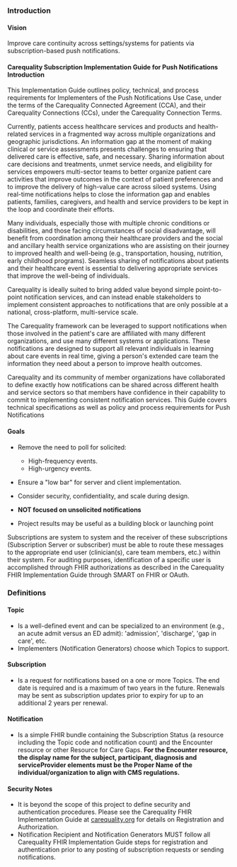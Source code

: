 ### Introduction

#### Vision

Improve care continuity across settings/systems for patients via subscription-based push notifications.

#### Carequality Subscription Implementation Guide for Push Notifications Introduction

This Implementation Guide outlines policy, technical, and process requirements for Implementers of the Push Notifications Use Case, under the terms of the Carequality Connected Agreement (CCA), and their Carequality Connections (CCs), under the Carequality Connection Terms.

Currently, patients access healthcare services and products and health-related services in a fragmented way across multiple organizations and geographic jurisdictions. An information gap at the moment of making clinical or service assessments presents challenges to ensuring that delivered care is effective, safe, and necessary. Sharing information about care decisions and treatments, unmet service needs, and eligibility for services empowers multi-sector teams to better organize patient care activities that improve outcomes in the context of patient preferences and to improve the delivery of high-value care across siloed systems. Using real-time notifications helps to close the information gap and enables patients, families, caregivers, and health and service providers to be kept in the loop and coordinate their efforts.

Many individuals, especially those with multiple chronic conditions or disabilities, and those facing circumstances of social disadvantage, will benefit from coordination among their healthcare providers and the social and ancillary health service organizations who are assisting on their journey to improved health and well-being (e.g., transportation, housing, nutrition, early childhood programs).  Seamless sharing of notifications about patients and their healthcare event is essential to delivering appropriate services that improve the well-being of individuals.

Carequality is ideally suited to bring added value beyond simple point-to-point notification services, and can instead enable stakeholders to implement consistent approaches to notifications that are only possible at a national, cross-platform, multi-service scale.

The Carequality framework can be leveraged to support notifications when those involved in the patient's care are affiliated with many different organizations, and use many different systems or applications. These notifications are designed to support all relevant individuals in learning about care events in real time, giving a person's extended care team the information they need about a person to improve health outcomes.

Carequality and its community of member organizations have collaborated to define exactly how notifications can be shared across different health and service sectors so that members have confidence in their capability to commit to implementing consistent notification services. This Guide covers technical specifications as well as policy and process requirements for Push Notifications

#### Goals

- Remove the need to poll for solicited:

  - High-frequency events.
  - High-urgency events.

- Ensure a "low bar" for server and client implementation.

- Consider security, confidentiality, and scale during design.
- **NOT focused on unsolicited notifications**
- Project results may be useful as a building block or launching point

Subscriptions are system to system and the receiver of these subscriptions (Subscription Server or subscriber) must be able to route these messages to the appropriate end user (clinician(s), care team members, etc.) within their system. For auditing purposes, identification of a specific user is accomplished through FHIR authorizations as described in the Carequality FHIR Implementation Guide through SMART on FHIR or OAuth.

### Definitions

#### Topic

- Is a well-defined event and can be specialized to an environment (e.g., an acute admit versus an ED admit): 'admission', 'discharge', 'gap in care', etc.
- Implementers (Notification Generators) choose which Topics to support.

#### Subscription

- Is a request for notifications based on a one or more Topics. The end date is required and is a maximum of two years in the future.  Renewals may be sent as subscription updates prior to expiry for up to an additional 2 years per renewal.

#### Notification

- Is a simple FHIR bundle containing the Subscription Status (a resource including the Topic code and notification count) and the Encounter resource or other Resource for Care Gaps. **For the Encounter resource, the display name for the subject, participant, diagnosis and serviceProvider elements must be the Proper Name of the individual/organization to align with CMS regulations.**

#### Security Notes

- It is beyond the scope of this project to define security and authentication procedures. Please see the Carequality FHIR Implementation Guide at [carequality.org](https://carequality.org/wp-content/uploads/2020/12/Carequality-FHIR-Implementation-Guide.pdf) for details on Registration and Authorization.
- Notification Recipient and Notification Generators MUST follow all Carequality FHIR Implementation Guide steps for registration and authentication prior to any posting of subscription requests or sending notifications.
